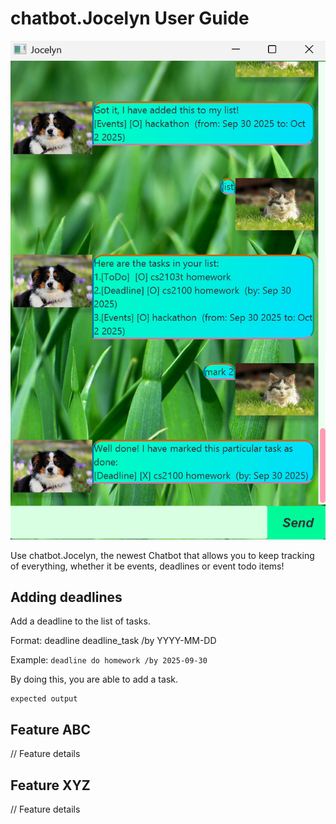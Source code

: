 # chatbot.Jocelyn User Guide

![img.png](img.png)

Use chatbot.Jocelyn, the newest Chatbot that allows you 
to keep tracking of everything, whether it be 
events, deadlines or event todo items!

## Adding deadlines

Add a deadline to the list of tasks. 

Format: deadline deadline_task /by YYYY-MM-DD

Example: `deadline do homework /by 2025-09-30`

By doing this, you are able to add a task. 
```
expected output
```

## Feature ABC

// Feature details


## Feature XYZ

// Feature details
